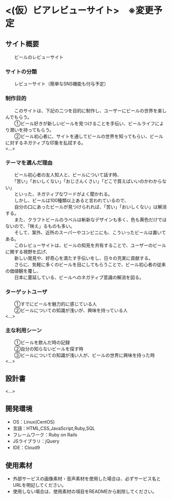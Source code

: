 # <(仮）ビアレビューサイト>　※変更予定

## サイト概要
　　ビールのレビューサイト
　　
### サイトの分類
　　レビューサイト（簡単なSNS機能も付与予定）
　　
### 制作目的
　　このサイトは、下記の二つを目的に制作し、ユーザーにビールの世界を楽しんでもらう。<br>
　　①ビール好きが新しいビールを見つけることを手伝い、ビールライフにより潤いを持ってもらう。<br>
　　②ビール初心者に、サイトを通してビールの世界を知ってもらい、ビールに対するネガティブな印象を払拭する。<br>
<...>

### テーマを選んだ理由
　　ビール初心者の友人知人と、ビールについて話す時、<br>
　　「苦い」「おいしくない」「おじさんくさい」「どこで買えばいいのかわからない」<br>
　　といった、ネガティブなワードがよく聞かれる。<br>
　　しかし、ビールは100種類以上あると言われているので、<br>
　　自分の口にあったビールが見つけられれば、「苦い」「おいしくない」は解消する。<br>
　　また、クラフトビールのラベルは斬新なデザインも多く、色も黄色だけではないので、「映え」るものも多い。<br>
　　そして、案外、近所のスーパーやコンビニにも、こういったビールは置いてある。<br>
　　このレビューサイトは、ビールの知見を共有することで、ユーザーのビールに関する視野を広げ、<br>
　　新しい発見や、好奇心を満たす手伝いをし、日々の充実に貢献する。<br>
　　さらに、気軽に多くのビールを目にしてもらうことで、ビール初心者の従来の価値観を覆し、<br>
　　日本に蔓延している、ビールへのネガティブ意識の解消を図る。<br>

### ターゲットユーザ
　　①すでにビールを魅力的に感じている人<br>
　　②ビールについての知識が浅いが、興味を持っている人<br>
<...>

### 主な利用シーン
　　①ビールを飲んだ時の記録<br>
　　②自分の知らないビールを探す時<br>
　　③ビールについての知識が浅い人が、ビールの世界に興味を持った時<br>
<...>

## 設計書
<...>

## 開発環境
- OS：Linux(CentOS)
- 言語：HTML,CSS,JavaScript,Ruby,SQL
- フレームワーク：Ruby on Rails
- JSライブラリ：jQuery
- IDE：Cloud9

## 使用素材
- 外部サービスの画像素材・音声素材を使用した場合は、必ずサービス名とURLを明記してください。
- 使用しない場合は、使用素材の項目をREADMEから削除してください。
